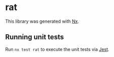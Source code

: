 # rat

This library was generated with [Nx](https://nx.dev).

## Running unit tests

Run `nx test rat` to execute the unit tests via [Jest](https://jestjs.io).
